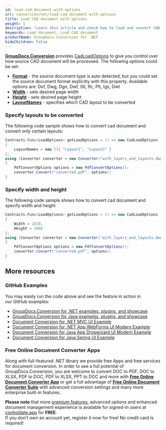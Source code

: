 ```yaml
---
id: load-cad-document-with-options
url: conversion/net/load-cad-document-with-options
title: Load CAD document with options
weight: 1
description: "Learn this article and check how to load and convert CAD documents with advanced options using GroupDocs.Conversion for .NET API."
keywords: Load document, Load CAD document
productName: GroupDocs.Conversion for .NET
hideChildren: False
---
```

[**GroupDocs.Conversion**](https://products.groupdocs.com/conversion/net) provides [CadLoadOptions](https://apireference.groupdocs.com/net/conversion/groupdocs.conversion.options.load/cadloadoptions) to give you control over how source CAD document will be processed. The following options could be set:

*   **[Format](https://apireference.groupdocs.com/net/conversion/groupdocs.conversion.options.load/cadloadoptions/properties/format)** - the source document type is auto detected, but you could set the source document format explicitly with this property. Available options are: Dxf, Dwg, Dgn, Dwf, Stl, Ifc, Plt, Igs, Dwt
*   **[Width](https://apireference.groupdocs.com/net/conversion/groupdocs.conversion.options.load/cadloadoptions/properties/width)** - sets desired page width 
*   **[Height](https://apireference.groupdocs.com/net/conversion/groupdocs.conversion.options.load/cadloadoptions/properties/height)** - sets desired page height
*   **[LayoutNames](https://apireference.groupdocs.com/net/conversion/groupdocs.conversion.options.load/cadloadoptions/properties/layoutnames)** - specifies which CAD layout to be converted

### Specify layouts to be converted

The following code sample shows how to convert cad document and convert only certain layouts:

```csharp
Contracts.Func<LoadOptions> getLoadOptions = () => new CadLoadOptions
{
    LayoutNames = new []{ "Layout1", "Layout3" }
};
using (Converter converter = new Converter("with_layers_and_layouts.dwg", getLoadOptions))
{
    PdfConvertOptions options = new PdfConvertOptions();
    converter.Convert("converted.pdf", options);
}
```

### Specify width and height

The following code sample shows how to convert cad document and specify width and height

```csharp
Contracts.Func<LoadOptions> getLoadOptions = () => new CadLoadOptions
{
    Width = 1920,
    Height = 1080
};
using (Converter converter = new Converter("with_layers_and_layouts.dwg", getLoadOptions))
{
    PdfConvertOptions options = new PdfConvertOptions();
    converter.Convert("converted.pdf", options);
}
```

## More resources

### GitHub Examples
You may easily run the code above and see the feature in action in our GitHub examples:
*   [GroupDocs.Conversion for .NET examples, plugins, and showcase](https://github.com/groupdocs-conversion/GroupDocs.Conversion-for-.NET)
*   [GroupDocs.Conversion for Java examples, plugins, and showcase](https://github.com/groupdocs-conversion/GroupDocs.Conversion-for-Java)
*   [Document Conversion for .NET MVC UI Example](https://github.com/groupdocs-conversion/GroupDocs.Conversion-for-.NET-MVC)
*   [Document Conversion for .NET App WebForms UI Modern Example](https://github.com/groupdocs-conversion/GroupDocs.Conversion-for-.NET-WebForms)
*   [Document Conversion for Java App Dropwizard UI Modern Example](https://github.com/groupdocs-conversion/GroupDocs.Conversion-for-Java-Dropwizard)
*   [Document Conversion for Java Spring UI Example](https://github.com/groupdocs-conversion/GroupDocs.Conversion-for-Java-Spring)

### Free Online Document Converter Apps
Along with full-featured .NET library we provide free Apps and free services for document conversion.
In order to see a full potential of GroupDocs.Conversion, you are welcome to convert DOC to PDF, DOC to XLSX, PDF to DOC, PDF to XLSX, PPT to DOC and more with **[Free Online Document Converter App](https://products.groupdocs.app/conversion)** or get a full advantage of **[Free Online Document Converter Suite](https://conholdate.app/features/document-converter-online)** with advanced conversion settings and many more enterprise built-in features.

**Please note** that more [premium features](https://conholdate.app/features), advanced options and enhanced document management experience is available for signed-in users at [conholdate.app](https://conholdate.app) for **FREE**.  
If you don't own an account yet, register it now for free! No credit card is required!